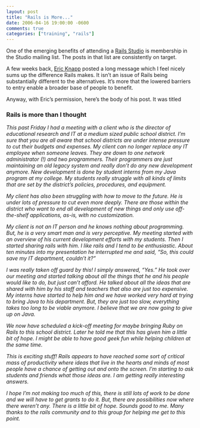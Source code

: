 ```yaml
---
layout: post
title: "Rails is More..."
date: 2006-04-16 19:00:00 -0600
comments: true
categories: ["training", "rails"]
---
```


One of the emerging benefits of attending a <a
href="http://pragmaticstudio.com/">Rails Studio</a> is membership in
the Studio mailing list. The posts in that list are consistently on
target.


A few weeks back, <a href="http://dovetailcomputing.com/blog/">Eric
Knapp</a> posted a long message which I feel nicely sums up the
difference Rails makes. It isn’t an issue of Rails being substantially
different to the alternatives. It’s more that the lowered barriers to
entry enable a broader base of people to benefit.


Anyway, with Eric’s permission, here’s the body of his post. It was titled

### Rails is more than I thought

_This past Friday I had a meeting with a client who is the director of
educational research and IT at a medium sized public school
district. I’m sure that you are all aware that school districts are
under intense pressure to cut their budgets and expenses. My client
can no longer replace any IT employee when someone leaves. They are
down to one network administrator (!) and two programmers. Their
programmers are just maintaining an old legacy system and really don’t
do any new development anymore. New development is done by student
interns from my Java program at my college. My students really
struggle with all kinds of limits that are set by the district’s
policies, procedures, and equipment._


_My client has also been struggling with how to move to the future. He
is under lots of pressure to cut even more deeply. There are those
within the district who want to end all development of new things and
only use off-the-shelf applications, as-is, with no customization._


_My client is not an IT person and he knows nothing about
programming. But, he is a very smart man and is very perceptive. My
meeting started with an overview of his current development efforts
with my students. Then I started sharing rails with him. I like rails
and I tend to be enthusiastic. About ten minutes into my presentation
he interrupted me and said, “So, this could save my IT department,
couldn’t it?”_


_I was really taken off guard by this! I simply answered, “Yes.” He
took over our meeting and started talking about all the things that he
and his people would like to do, but just can’t afford. He talked
about all the ideas that are shared with him by his staff and teachers
that also are just too expensive. My interns have started to help him
and we have worked very hard at trying to bring Java to his
department. But, they are just too slow, everything takes too long to
be viable anymore. I believe that we are now going to give up on
Java._


_We now have scheduled a kick-off meeting for maybe bringing Ruby on
Rails to this school district. Later he told me that this has given
him a little bit of hope. I might be able to have good geek fun while
helping children at the same time._


_This is exciting stuff! Rails appears to have reached some sort of
critical mass of productivity where ideas that live in the hearts and
minds of most people have a chance of getting out and onto the
screen. I’m starting to ask students and friends what those ideas
are. I am getting really interesting answers._


_I hope I’m not making too much of this, there is still lots of work
to be done and we will have to get grants to do it. But, there are
possibilities now where there weren’t any. There is a little bit of
hope. Sounds good to me. Many thanks to the rails community and to
this group for helping me get to this point._

